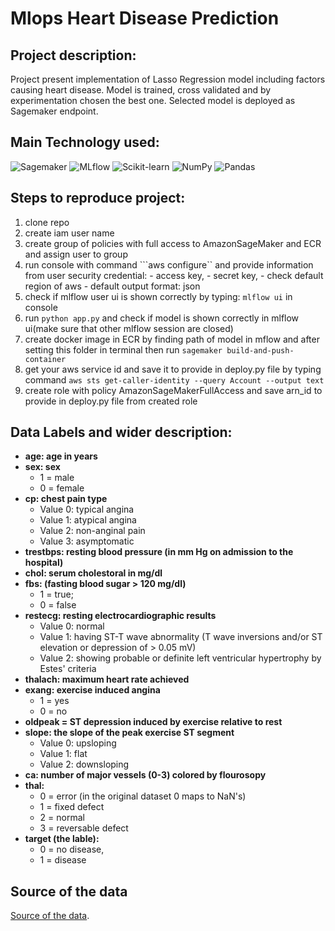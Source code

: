 # Mlops Heart Disease Prediction

## Project description:

Project present implementation of Lasso Regression model including factors causing heart disease.
Model is trained, cross validated and by experimentation chosen the best one.
Selected model is deployed as Sagemaker endpoint.

## Main Technology used:


![Sagemaker](https://img.shields.io/badge/Sagemaker-%23FF9900.svg?style=for-the-badge&logo=amazon-aws&logoColor=white)
![MLflow](https://img.shields.io/badge/mlflow-%23d9ead3.svg?style=for-the-badge&logo=numpy&logoColor=blue)
![Scikit-learn](https://img.shields.io/badge/scikit--learn-%23F7931E.svg?style=for-the-badge&logo=scikit-learn&logoColor=white)
![NumPy](https://img.shields.io/badge/numpy-%23013243.svg?style=for-the-badge&logo=numpy&logoColor=white)
![Pandas](https://img.shields.io/badge/pandas-%23150458.svg?style=for-the-badge&logo=pandas&logoColor=white)


## Steps to reproduce project:
 1.  clone repo
 2.  create iam user name
 3.  create group of policies with full access to AmazonSageMaker and ECR and assign user to group
 4.  run console with command ```aws configure`` and provide information from user security credential:
    - access key,
    - secret key,
    - check default region of aws
    - default output format: json
 5.  check if mlflow user ui is shown correctly by typing: ```mlflow ui``` in console
 6.  run ```python app.py``` and check if model is shown correctly in mlflow ui(make sure that other mlflow session are closed)
 7.  create docker image in ECR by finding path of model in mflow and after setting this folder in terminal then run
     ```sagemaker build-and-push-container```
 8.  get your aws service id and save it to provide in deploy.py file by typing command
    ```aws sts get-caller-identity --query Account --output text```
 9. create role with policy AmazonSageMakerFullAccess and save arn_id to provide in deploy.py file from created role



## Data Labels and wider description:

- **age: age in years**
- **sex: sex**
    - 1 = male
    - 0 = female
- **cp: chest pain type**
    - Value 0: typical angina
    - Value 1: atypical angina
    - Value 2: non-anginal pain
    - Value 3: asymptomatic
- **trestbps: resting blood pressure (in mm Hg on admission to the hospital)**
- **chol: serum cholestoral in mg/dl**
- **fbs: (fasting blood sugar > 120 mg/dl)**
    - 1 = true;
    - 0 = false
- **restecg: resting electrocardiographic results**
    - Value 0: normal
    - Value 1: having ST-T wave abnormality (T wave inversions and/or ST elevation or depression of > 0.05 mV)
    - Value 2: showing probable or definite left ventricular hypertrophy by Estes' criteria
- **thalach: maximum heart rate achieved**
- **exang: exercise induced angina**
    - 1 = yes
    - 0 = no
- **oldpeak = ST depression induced by exercise relative to rest**
- **slope: the slope of the peak exercise ST segment**
    - Value 0: upsloping
    - Value 1: flat
    - Value 2: downsloping
- **ca: number of major vessels (0-3) colored by flourosopy**
- **thal:**
    - 0 = error (in the original dataset 0 maps to NaN's)
    - 1 = fixed defect
    - 2 = normal
    - 3 = reversable defect
- **target (the lable):**
    - 0 = no disease,
    - 1 = disease



## Source of the data
[Source of the data](https://www.kaggle.com/code/desalegngeb/heart-disease-predictions/notebook).